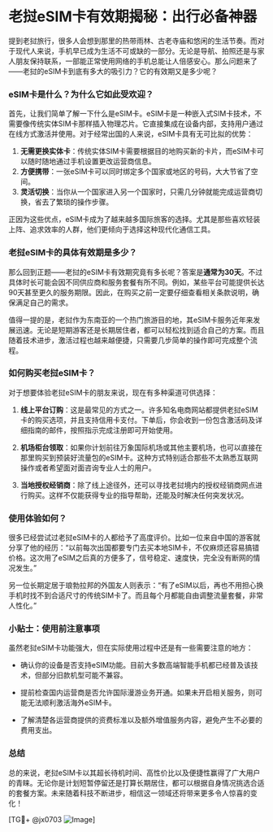 # 老挝eSIM卡有效期揭秘：出行必备神器

提到老挝旅行，很多人会想到那里的热带雨林、古老寺庙和悠闲的生活节奏。而对于现代人来说，手机早已成为生活不可或缺的一部分。无论是导航、拍照还是与家人朋友保持联系，一部能正常使用网络的手机总能让人倍感安心。那么问题来了——老挝的eSIM卡到底有多大的吸引力？它的有效期又是多少呢？

### eSIM卡是什么？为什么它如此受欢迎？

首先，让我们简单了解一下什么是eSIM卡。eSIM卡是一种嵌入式SIM卡技术，不需要像传统实体SIM卡那样插入物理芯片。它直接集成在设备内部，支持用户通过在线方式激活并使用。对于经常出国的人来说，eSIM卡具有无可比拟的优势：

1. **无需更换实体卡**：传统实体SIM卡需要根据目的地购买新的卡片，而eSIM卡可以随时随地通过手机设置更改运营商信息。
2. **方便携带**：一张eSIM卡可以同时绑定多个国家或地区的号码，大大节省了空间。
3. **灵活切换**：当你从一个国家进入另一个国家时，只需几分钟就能完成运营商切换，省去了繁琐的操作步骤。

正因为这些优点，eSIM卡成为了越来越多国际旅客的选择。尤其是那些喜欢轻装上阵、追求效率的人群，他们更倾向于选择这种现代化通信工具。

### 老挝eSIM卡的具体有效期是多少？

那么回到正题——老挝的eSIM卡有效期究竟有多长呢？答案是**通常为30天**。不过具体时长可能会因不同供应商和服务套餐有所不同。例如，某些平台可能提供长达90天甚至更久的服务期限。因此，在购买之前一定要仔细查看相关条款说明，确保满足自己的需求。

值得一提的是，老挝作为东南亚的一个热门旅游目的地，其eSIM卡服务近年来发展迅速。无论是短期游客还是长期居住者，都可以轻松找到适合自己的方案。而且随着技术进步，激活过程也越来越便捷，只需要几步简单的操作即可完成整个流程。

### 如何购买老挝eSIM卡？

对于想要体验老挝eSIM卡的朋友来说，现在有多种渠道可供选择：

1. **线上平台订购**：这是最常见的方式之一。许多知名电商网站都提供老挝eSIM卡的购买选项，并且支持信用卡支付。下单后，你会收到一份包含激活码及详细指南的邮件，按照指示完成注册即可开始使用。
   
2. **机场柜台领取**：如果你计划前往万象国际机场或其他主要机场，也可以直接在那里购买到预装好流量包的eSIM卡。这种方式特别适合那些不太熟悉互联网操作或者希望面对面咨询专业人士的用户。

3. **当地授权经销商**：除了线上途径外，还可以寻找老挝境内的授权经销商网点进行购买。这样不仅能获得专业的指导帮助，还能及时解决任何突发状况。

### 使用体验如何？

很多已经尝试过老挝eSIM卡的人都给予了高度评价。比如一位来自中国的游客就分享了他的经历：“以前每次出国都要专门去买本地SIM卡，不仅麻烦还容易搞错价格。这次用了eSIM之后真的方便多了，信号稳定、速度快，完全没有断网的情况发生。”

另一位长期定居于琅勃拉邦的外国友人则表示：“有了eSIM以后，再也不用担心换手机时找不到合适尺寸的传统SIM卡了。而且每个月都能自由调整流量套餐，非常人性化。”

### 小贴士：使用前注意事项

虽然老挝eSIM卡功能强大，但在实际使用过程中还是有一些需要注意的地方：

- 确认你的设备是否支持eSIM功能。目前大多数高端智能手机都已经普及该技术，但部分旧款机型可能不兼容。
  
- 提前检查国内运营商是否允许国际漫游业务开通。如果未开启相关服务，则可能无法顺利激活海外eSIM卡。

- 了解清楚各运营商提供的资费标准以及额外增值服务内容，避免产生不必要的费用支出。

### 总结

总的来说，老挝eSIM卡以其超长待机时间、高性价比以及便捷性赢得了广大用户的青睐。无论你是计划短暂停留还是打算长期居住，都可以根据自身情况挑选合适的套餐方案。未来随着科技不断进步，相信这一领域还将带来更多令人惊喜的变化！

[TG💪+ @jx0703 ![Image](https://github.com/user-attachments/assets/dbca1d08-cadb-493c-b0ec-ad6f7a83f270)]